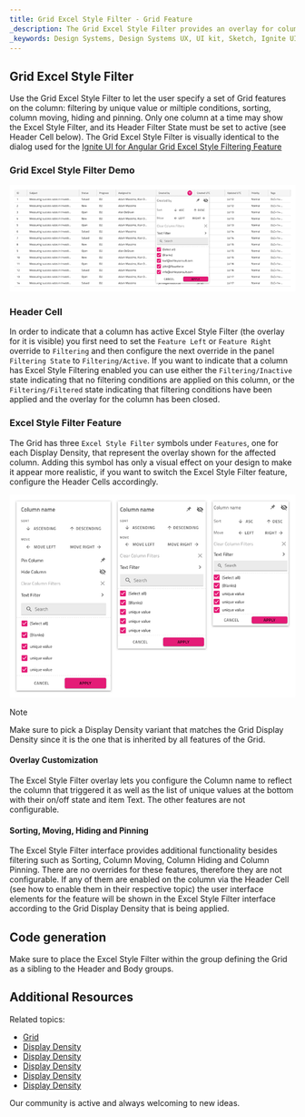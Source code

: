 ```yaml
---
title: Grid Excel Style Filter - Grid Feature
_description: The Grid Excel Style Filter provides an overlay for column manipulations such as sorting, filtering, column moving, hiding and pinning.
_keywords: Design Systems, Design Systems UX, UI kit, Sketch, Ignite UI for Angular, Sketch to Angular, Sketch to Angular, Angular, Angular Design System, Export code from Sketch, Design Kits for Angular, Sketch HTML, Sketch to HTML, Sketch UI kits
---
```


## Grid Excel Style Filter

Use the Grid Excel Style Filter to let the user specify a set of Grid features on the column: filtering by unique value or miltiple conditions, sorting, column moving, hiding and pinning. Only one column at a time may show the Excel Style Filter, and its Header Filter State must be set to active (see Header Cell below). The Grid Excel Style Filter is visually identical to the dialog used for the [Ignite UI for Angular Grid Excel Style Filtering Feature](https://www.infragistics.com/products/ignite-ui-angular/angular/components/grid/excel_style_filtering.html)

### Grid Excel Style Filter Demo

<img class="responsive-img" src="../images/grid_excel_style_filter_demo.png" srcset="../images/grid_excel_style_filter_demo@2x.png 2x" />

### Header Cell

In order to indicate that a column has active Excel Style Filter (the overlay for it is visible) you first need to set the `Feature Left` or `Feature Right` override to `Filtering` and then configure the next override in the panel `Filtering State` to `Filtering/Active`. If you want to indicate that a column has Excel Style Filtering enabled you can use either the `Filtering/Inactive` state indicating that no filtering conditions are applied on this column, or the `Filtering/Filtered` state indicating that filtering conditions have been applied and the overlay for the column has been closed.

### Excel Style Filter Feature

The Grid has three `Excel Style Filter` symbols under `Features`, one for each Display Density, that represent the overlay shown for the affected column. Adding this symbol has only a visual effect on your design to make it appear more realistic, if you want to switch the Excel Style Filter feature, configure the Header Cells accordingly.

<img class="responsive-img" src="../images/grid_excel_style_filter_densities.png" srcset="../images/grid_excel_style_filter_densities@2x.png 2x" />

> [!Note]
> Make sure to pick a Display Density variant that matches the Grid Display Density since it is the one that is inherited by all features of the Grid.

#### Overlay Customization

The Excel Style Filter overlay lets you configure the Column name to reflect the column that triggered it as well as the list of unique values at the bottom with their on/off state and item Text. The other features are not configurable.

#### Sorting, Moving, Hiding and Pinning

The Excel Style Filter interface provides additional functionality besides filtering such as Sorting, Column Moving, Column Hiding and Column Pinning. There are no overrides for these features, therefore they are not configurable. If any of them are enabled on the column via the Header Cell (see how to enable them in their respective topic) the user interface elements for the feature will be shown in the Excel Style Filter interface according to the Grid Display Density that is being applied.

## Code generation

Make sure to place the Excel Style Filter within the group defining the Grid as a sibling to the Header and Body groups.

## Additional Resources

Related topics:

- [Grid](grid.md)
- [Display Density](grid-display-density.md)
- [Display Density](grid-sorting.md)
- [Display Density](grid-column-moving.md)
- [Display Density](grid-column-hiding.md)
- [Display Density](grid-column-pinning.md)
  <div class="divider--half"></div>

Our community is active and always welcoming to new ideas.
